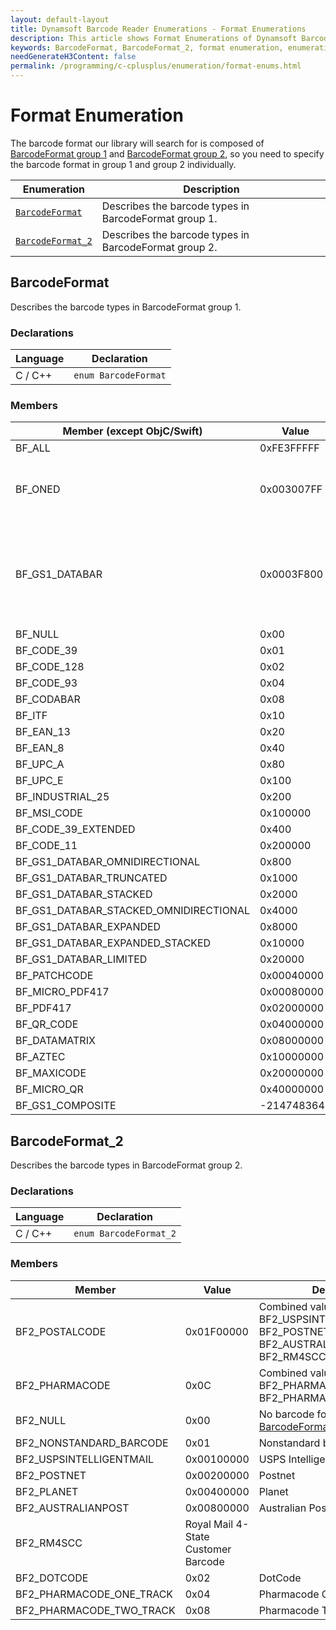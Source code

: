 ```yaml
---
layout: default-layout
title: Dynamsoft Barcode Reader Enumerations - Format Enumerations
description: This article shows Format Enumerations of Dynamsoft Barcode Reader.
keywords: BarcodeFormat, BarcodeFormat_2, format enumeration, enumeration
needGenerateH3Content: false
permalink: /programming/c-cplusplus/enumeration/format-enums.html
---
```


# Format Enumeration

The barcode format our library will search for is composed of [BarcodeFormat group 1](#barcodeformat) and [BarcodeFormat group 2](#barcodeformat_2), so you need to specify the barcode format in group 1 and group 2 individually.

| Enumeration | Description |
|-------------|-------------|
| [`BarcodeFormat`](#barcodeformat) | Describes the barcode types in BarcodeFormat group 1. |
| [`BarcodeFormat_2`](#barcodeformat_2) | Describes the barcode types in BarcodeFormat group 2. |

## BarcodeFormat

Describes the barcode types in BarcodeFormat group 1.

### Declarations

| Language | Declaration |
| -------- | ----------- |
| C / C++ | `enum BarcodeFormat` |

### Members

| Member (except ObjC/Swift) | Value | Description |
| -------------------------- | ----- | ----------- |
| BF_ALL | 0xFE3FFFFF | All supported formats in [BarcodeFormat group 1](#barcodeformat). |
| BF_ONED | 0x003007FF | Combined value of BF_CODABAR, BF_CODE_128, BF_CODE_39, BF_CODE_39_Extended, BF_CODE_93, BF_EAN_13, BF_EAN_8, INDUSTRIAL_25, BF_ITF, BF_UPC_A, BF_UPC_E, BF_MSI_CODE, BF_CODE_11. |
| BF_GS1_DATABAR | 0x0003F800 | Combined value of BF_GS1_DATABAR_OMNIDIRECTIONAL, BF_GS1_DATABAR_TRUNCATED, BF_GS1_DATABAR_STACKED, BF_GS1_DATABAR_STACKED_OMNIDIRECTIONAL, BF_GS1_DATABAR_EXPANDED, BF_GS1_DATABAR_EXPANDED_STACKED, BF_GS1_DATABAR_LIMITED. |
| BF_NULL | 0x00 | No barcode format in [BarcodeFormat group 1](#barcodeformat). |
| BF_CODE_39 | 0x01 | Code 39 |
| BF_CODE_128 | 0x02 | Code 128 |
| BF_CODE_93 | 0x04 | Code 93 |
| BF_CODABAR | 0x08 | Codabar |
| BF_ITF  | 0x10 | ITF |
| BF_EAN_13 | 0x20 | EAN-13 |
| BF_EAN_8 | 0x40 | EAN-8 |
| BF_UPC_A | 0x80 | UPC-A |
| BF_UPC_E | 0x100 | UPC-E |
| BF_INDUSTRIAL_25 | 0x200 | Industrial 2 of 5 |
| BF_MSI_CODE | 0x100000 | MSI Code |
| BF_CODE_39_EXTENDED | 0x400 | Code 39 Extended |
| BF_CODE_11 | 0x200000 | Code 11 |
| BF_GS1_DATABAR_OMNIDIRECTIONAL | 0x800 | GS1 Databar Omnidirectional |
| BF_GS1_DATABAR_TRUNCATED | 0x1000 | GS1 Databar Truncated |
| BF_GS1_DATABAR_STACKED | 0x2000 | GS1 Databar Stacked |
| BF_GS1_DATABAR_STACKED_OMNIDIRECTIONAL | 0x4000 | GS1 Databar Stacked Omnidirectional |
| BF_GS1_DATABAR_EXPANDED | 0x8000 | GS1 Databar Expanded |
| BF_GS1_DATABAR_EXPANDED_STACKED | 0x10000 | GS1 Databar Expaned Stacked |
| BF_GS1_DATABAR_LIMITED | 0x20000 | GS1 Databar Limited |
| BF_PATCHCODE | 0x00040000 | Patch code |
| BF_MICRO_PDF417 | 0x00080000 | Micro PDF417 |
| BF_PDF417 | 0x02000000 | PDF417 |
| BF_QR_CODE | 0x04000000 | QRCode |
| BF_DATAMATRIX | 0x08000000 | DataMatrix |
| BF_AZTEC | 0x10000000 | AZTEC |
| BF_MAXICODE | 0x20000000 | MAXICODE |
| BF_MICRO_QR | 0x40000000 | Micro QR Code |
| BF_GS1_COMPOSITE | -2147483648 | GS1 Composite Code |

## BarcodeFormat_2

Describes the barcode types in BarcodeFormat group 2.

### Declarations

| Language | Declaration |
| -------- | ----------- |
| C / C++ | `enum BarcodeFormat_2` |

### Members

| Member | Value | Description |
| -------------- | ----- | ----------- |
| BF2_POSTALCODE | 0x01F00000 | Combined value of BF2_USPSINTELLIGENTMAIL, BF2_POSTNET, BF2_PLANET, BF2_AUSTRALIANPOST, BF2_RM4SCC. |
| BF2_PHARMACODE | 0x0C | Combined value of BF2_PHARMACODE_ONE_TRACK, BF2_PHARMACODE_TWO_TRACK. |
| BF2_NULL | 0x00 | No barcode format in [BarcodeFormat group 2](#barcodeformat_2). |
| BF2_NONSTANDARD_BARCODE | 0x01 | Nonstandard barcode |
| BF2_USPSINTELLIGENTMAIL | 0x00100000 | USPS Intelligent Mail |
| BF2_POSTNET | 0x00200000 | Postnet |
| BF2_PLANET | 0x00400000 | Planet |
| BF2_AUSTRALIANPOST | 0x00800000 | Australian Post |
| BF2_RM4SCC | Royal Mail 4-State Customer Barcode |
| BF2_DOTCODE | 0x02 | DotCode |
| BF2_PHARMACODE_ONE_TRACK | 0x04 | Pharmacode One-Track |
| BF2_PHARMACODE_TWO_TRACK | 0x08 | Pharmacode Two-Track |
